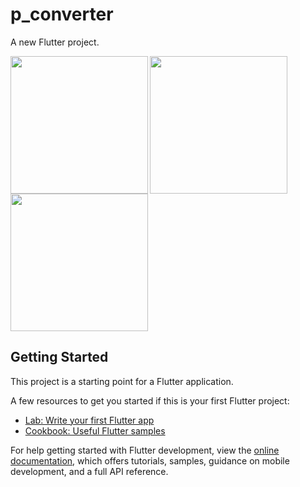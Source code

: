 # p_converter

A new Flutter project.

<img align="left" src="![Screenshot_20230504_182156](https://user-images.githubusercontent.com/131368083/236214494-973cdba9-a2fb-4679-b980-3587110bc702.png)" width="220px">
<img align="left" src="![Screenshot_20230504_182300](https://user-images.githubusercontent.com/131368083/236214685-107e8211-d2d6-4ae3-8514-4fe1718dc36e.png)"width="220px">
<img src="![Screenshot_20230504_182320](https://user-images.githubusercontent.com/131368083/236214726-f60eb755-0762-4f4f-9e49-08a7665643bc.png)"width="220px">

## Getting Started

This project is a starting point for a Flutter application.

A few resources to get you started if this is your first Flutter project:

- [Lab: Write your first Flutter app](https://docs.flutter.dev/get-started/codelab)
- [Cookbook: Useful Flutter samples](https://docs.flutter.dev/cookbook)

For help getting started with Flutter development, view the
[online documentation](https://docs.flutter.dev/), which offers tutorials,
samples, guidance on mobile development, and a full API reference.
